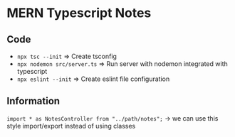 # MERN Typescript Notes

## Code

- `npx tsc --init` => Create tsconfig
- `npx nodemon src/server.ts` => Run server with nodemon integrated with typescript
- `npx eslint --init` => Create eslint file configuration

## Information

`import * as NotesController from "../path/notes";` -> we can use this style import/export instead of using classes
